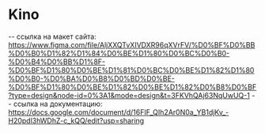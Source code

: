 # Kino
-- ссылка на макет сайта: https://www.figma.com/file/AljXXQTvXIVDXR96qXVrFV/%D0%BF%D0%BB%D0%B0%D1%82%D1%84%D0%BE%D1%80%D0%BC%D0%B0-%D0%B4%D0%BB%D1%8F-%D0%BF%D1%80%D0%BE%D1%81%D0%BC%D0%BE%D1%82%D1%80%D0%B0-%D0%BA%D0%B8%D0%BD%D0%BE-%D0%BF%D1%80%D0%BE%D1%82%D0%BE%D1%82%D0%B8%D0%BF?type=design&node-id=0%3A1&mode=design&t=3FKVhQAj63NqUwUQ-1 
-- ссылка на документацию: https://docs.google.com/document/d/16FIF_QIh2Ar0N0a_YB1djKv_-H20pdl3hWDhZ-c_kQQ/edit?usp=sharing
